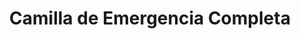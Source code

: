---
title: "Camilla de Emergencia Completa"
description: "Camilla con Arnés, Inmovilizador, Soporte y Señal"
line: "Línea de primeros auxilios"
main:
  id: 201
  content: |
    Presentamos nuestra **Camilla de Emergencia Completa** – la solución integral para el traslado seguro de pacientes. Este equipo esencial de nuestra **Línea de Primeros Auxilios** incluye una camilla robusta, arnés de sujeción, inmovilizador de cuello, soporte estable y señal de advertencia para garantizar una atención y transporte seguros en cualquier situación de emergencia.

  imgCard: "@/images/products/b-01.avif" 
  imgMain: "@/images/products/b-01.avif" 
  imgAlt: "Camilla de emergencia completa con accesorios"
tabs:
  - id: "tabs-with-card-item-1"
    dataTab: "#tabs-with-card-1"
    title: "Descripción"
  - id: "tabs-with-card-item-2"
    dataTab: "#tabs-with-card-2"
    title: "Especificaciones"
  - id: "tabs-with-card-item-3"
    dataTab: "#tabs-with-card-3"
    title: "Beneficios y Usos"
longDescription:
  title: "Traslado Seguro y Eficaz en Situaciones Críticas"
  subTitle: |
    La Camilla de Emergencia Completa de nuestra Línea de Primeros Auxilios está diseñada para ofrecer la máxima seguridad y comodidad durante el traslado de personas lesionadas. Su conjunto de accesorios asegura la inmovilización adecuada y la visibilidad necesaria en momentos críticos, siendo indispensable para equipos de rescate, brigadas de emergencia y centros de atención médica.
  btnTitle: "Consulta precios y disponibilidad"
  btnURL: "#"
descriptionList:
  - title: "Seguridad Integral"
    subTitle: "Incluye arnés de sujeción para evitar movimientos bruscos y asegurar al paciente durante el transporte."
  - title: "Inmovilización Cervical"
    subTitle: "Incorpora un inmovilizador de cuello para proteger la columna vertebral en casos de травма."
  - title: "Soporte Estable"
    subTitle: "Cuenta con un soporte que facilita la elevación y el transporte por múltiples personas."
  - title: "Señalización Clara"
    subTitle: "Incluye una señal reflectante o distintiva para alertar sobre el traslado del paciente."
specificationsLeft:
  - title: "Material de la Camilla"
    subTitle: "Fabricada en [Especificar Material, ej., aluminio ligero y resistente]."
  - title: "Dimensiones (Largo x Ancho x Alto)"
    subTitle: "[Especificar Dimensiones en cm o metros]."
  - title: "Peso Máximo Soportado"
    subTitle: "[Especificar Peso en kg]."
  - title: "Características Adicionales"
    subTitle: "[Especificar si es plegable, impermeable, etc.]."
tableData:
  - feature: ["Especificación", "Valor"]
    description:
      - ["Tipo de Camilla", "De emergencia con accesorios"]
      - ["Material", "[Especificar Material]"]
      - ["Peso (kg)", "[Especificar Peso]"]
      - ["Peso Máximo (kg)", "[Especificar Peso Máximo]"]
      - ["Accesorios Incluidos", "Arnés, Inmovilizador de Cuello, Soporte, Señal"]
blueprints:
  first: "@/images/blueprint-1.avif"
  second: "@/images/blueprint-2.avif" 
---